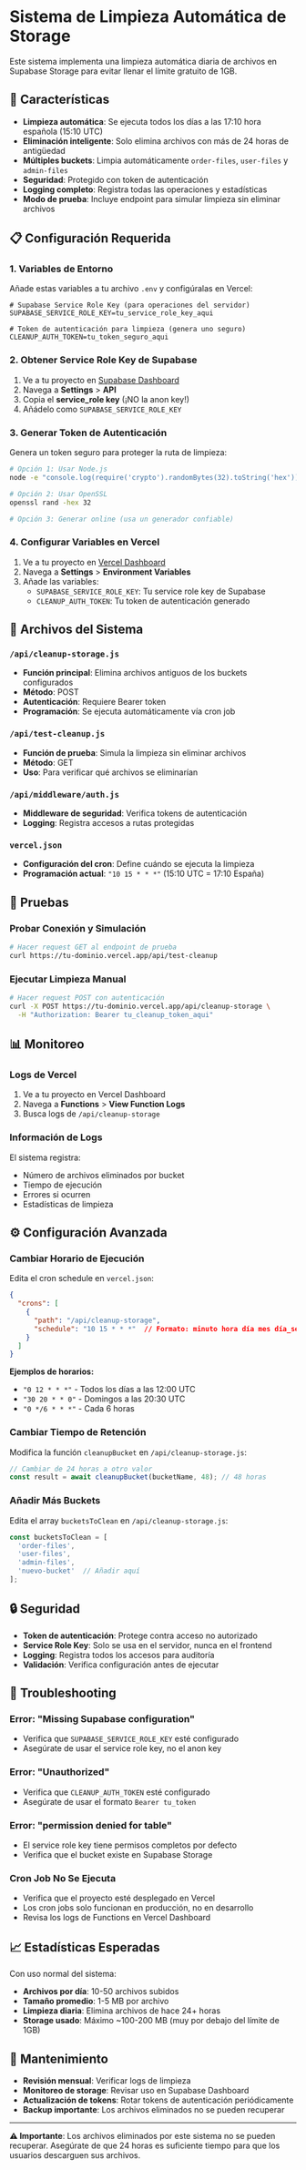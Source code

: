 # Sistema de Limpieza Automática de Storage

Este sistema implementa una limpieza automática diaria de archivos en Supabase Storage para evitar llenar el límite gratuito de 1GB.

## 🚀 Características

- **Limpieza automática**: Se ejecuta todos los días a las 17:10 hora española (15:10 UTC)
- **Eliminación inteligente**: Solo elimina archivos con más de 24 horas de antigüedad
- **Múltiples buckets**: Limpia automáticamente `order-files`, `user-files` y `admin-files`
- **Seguridad**: Protegido con token de autenticación
- **Logging completo**: Registra todas las operaciones y estadísticas
- **Modo de prueba**: Incluye endpoint para simular limpieza sin eliminar archivos

## 📋 Configuración Requerida

### 1. Variables de Entorno

Añade estas variables a tu archivo `.env` y configúralas en Vercel:

```env
# Supabase Service Role Key (para operaciones del servidor)
SUPABASE_SERVICE_ROLE_KEY=tu_service_role_key_aqui

# Token de autenticación para limpieza (genera uno seguro)
CLEANUP_AUTH_TOKEN=tu_token_seguro_aqui
```

### 2. Obtener Service Role Key de Supabase

1. Ve a tu proyecto en [Supabase Dashboard](https://supabase.com/dashboard)
2. Navega a **Settings** > **API**
3. Copia el **service_role key** (¡NO la anon key!)
4. Añádelo como `SUPABASE_SERVICE_ROLE_KEY`

### 3. Generar Token de Autenticación

Genera un token seguro para proteger la ruta de limpieza:

```bash
# Opción 1: Usar Node.js
node -e "console.log(require('crypto').randomBytes(32).toString('hex'))"

# Opción 2: Usar OpenSSL
openssl rand -hex 32

# Opción 3: Generar online (usa un generador confiable)
```

### 4. Configurar Variables en Vercel

1. Ve a tu proyecto en [Vercel Dashboard](https://vercel.com/dashboard)
2. Navega a **Settings** > **Environment Variables**
3. Añade las variables:
   - `SUPABASE_SERVICE_ROLE_KEY`: Tu service role key de Supabase
   - `CLEANUP_AUTH_TOKEN`: Tu token de autenticación generado

## 🔧 Archivos del Sistema

### `/api/cleanup-storage.js`
- **Función principal**: Elimina archivos antiguos de los buckets configurados
- **Método**: POST
- **Autenticación**: Requiere Bearer token
- **Programación**: Se ejecuta automáticamente vía cron job

### `/api/test-cleanup.js`
- **Función de prueba**: Simula la limpieza sin eliminar archivos
- **Método**: GET
- **Uso**: Para verificar qué archivos se eliminarían

### `/api/middleware/auth.js`
- **Middleware de seguridad**: Verifica tokens de autenticación
- **Logging**: Registra accesos a rutas protegidas

### `vercel.json`
- **Configuración del cron**: Define cuándo se ejecuta la limpieza
- **Programación actual**: `"10 15 * * *"` (15:10 UTC = 17:10 España)

## 🧪 Pruebas

### Probar Conexión y Simulación

```bash
# Hacer request GET al endpoint de prueba
curl https://tu-dominio.vercel.app/api/test-cleanup
```

### Ejecutar Limpieza Manual

```bash
# Hacer request POST con autenticación
curl -X POST https://tu-dominio.vercel.app/api/cleanup-storage \
  -H "Authorization: Bearer tu_cleanup_token_aqui"
```

## 📊 Monitoreo

### Logs de Vercel

1. Ve a tu proyecto en Vercel Dashboard
2. Navega a **Functions** > **View Function Logs**
3. Busca logs de `/api/cleanup-storage`

### Información de Logs

El sistema registra:
- Número de archivos eliminados por bucket
- Tiempo de ejecución
- Errores si ocurren
- Estadísticas de limpieza

## ⚙️ Configuración Avanzada

### Cambiar Horario de Ejecución

Edita el cron schedule en `vercel.json`:

```json
{
  "crons": [
    {
      "path": "/api/cleanup-storage",
      "schedule": "10 15 * * *"  // Formato: minuto hora día mes día_semana
    }
  ]
}
```

**Ejemplos de horarios:**
- `"0 12 * * *"` - Todos los días a las 12:00 UTC
- `"30 20 * * 0"` - Domingos a las 20:30 UTC
- `"0 */6 * * *"` - Cada 6 horas

### Cambiar Tiempo de Retención

Modifica la función `cleanupBucket` en `/api/cleanup-storage.js`:

```javascript
// Cambiar de 24 horas a otro valor
const result = await cleanupBucket(bucketName, 48); // 48 horas
```

### Añadir Más Buckets

Edita el array `bucketsToClean` en `/api/cleanup-storage.js`:

```javascript
const bucketsToClean = [
  'order-files',
  'user-files', 
  'admin-files',
  'nuevo-bucket'  // Añadir aquí
];
```

## 🔒 Seguridad

- **Token de autenticación**: Protege contra acceso no autorizado
- **Service Role Key**: Solo se usa en el servidor, nunca en el frontend
- **Logging**: Registra todos los accesos para auditoría
- **Validación**: Verifica configuración antes de ejecutar

## 🚨 Troubleshooting

### Error: "Missing Supabase configuration"
- Verifica que `SUPABASE_SERVICE_ROLE_KEY` esté configurado
- Asegúrate de usar el service role key, no el anon key

### Error: "Unauthorized"
- Verifica que `CLEANUP_AUTH_TOKEN` esté configurado
- Asegúrate de usar el formato `Bearer tu_token`

### Error: "permission denied for table"
- El service role key tiene permisos completos por defecto
- Verifica que el bucket existe en Supabase Storage

### Cron Job No Se Ejecuta
- Verifica que el proyecto esté desplegado en Vercel
- Los cron jobs solo funcionan en producción, no en desarrollo
- Revisa los logs de Functions en Vercel Dashboard

## 📈 Estadísticas Esperadas

Con uso normal del sistema:
- **Archivos por día**: 10-50 archivos subidos
- **Tamaño promedio**: 1-5 MB por archivo
- **Limpieza diaria**: Elimina archivos de hace 24+ horas
- **Storage usado**: Máximo ~100-200 MB (muy por debajo del límite de 1GB)

## 🔄 Mantenimiento

- **Revisión mensual**: Verificar logs de limpieza
- **Monitoreo de storage**: Revisar uso en Supabase Dashboard
- **Actualización de tokens**: Rotar tokens de autenticación periódicamente
- **Backup importante**: Los archivos eliminados no se pueden recuperar

---

**⚠️ Importante**: Los archivos eliminados por este sistema no se pueden recuperar. Asegúrate de que 24 horas es suficiente tiempo para que los usuarios descarguen sus archivos.